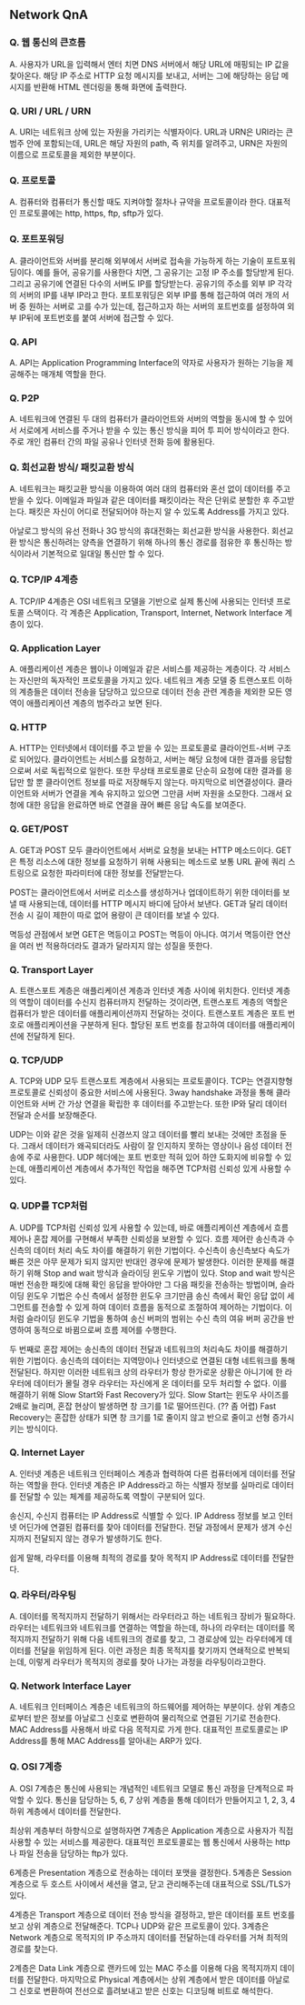 ## Network QnA

### Q. 웹 통신의 큰흐름
A. 사용자가 URL을 입력해서 엔터 치면 DNS 서버에서 해당 URL에 매핑되는 IP 값을 찾아온다. 해당 IP 주소로 HTTP 요청 메시지를 보내고, 서버는 그에 해당하는 응답 메시지를 반환해 HTML 렌더링을 통해 화면에 출력한다.

### Q. URI / URL / URN
A. URI는 네트워크 상에 있는 자원을 가리키는 식별자이다. URL과 URN은 URI라는 큰 범주 안에 포함되는데, URL은 해당 자원의 path, 즉 위치를 알려주고, URN은 자원의 이름으로 프로토콜을 제외한 부분이다.

### Q. 프로토콜
A. 컴퓨터와 컴퓨터가 통신할 때도 지켜야할 절차나 규약을 프로토콜이라 한다. 대표적인 프로토콜에는 http, https, ftp, sftp가 있다.

### Q. 포트포워딩
A. 클라이언트와 서버를 분리해 외부에서 서버로 접속을 가능하게 하는 기술이 포트포워딩이다. 예를 들어, 공유기를 사용한다 치면, 그 공유기는 고정 IP 주소를 할당받게 된다. 그리고 공유기에 연결된 다수의 서버도 IP를 할당받는다. 공유기의 주소를 외부 IP 각각의 서버의 IP를 내부 IP라고 한다. 포트포워딩은 외부 IP를 통해 접근하여 여러 개의 서버 중 원하는 서버로 고를 수가 있는데, 접근하고자 하는 서버의 포트번호를 설정하여 외부 IP뒤에 포트번호를 붙여 서버에 접근할 수 있다.

### Q. API
A. API는 Application Programming Interface의 약자로 사용자가 원하는 기능을 제공해주는 매개체 역할을 한다.

### Q. P2P
A. 네트워크에 연결된 두 대의 컴퓨터가 클라이언트와 서버의 역할을 동시에 할 수 있어서 서로에게 서비스를 주거나 받을 수 있는 통신 방식을 피어 투 피어 방식이라고 한다. 주로 개인 컴퓨터 간의 파일 공유나 인터넷 전화 등에 활용된다.

### Q. 회선교환 방식/ 패킷교환 방식
A. 네트워크는 패킷교환 방식을 이용하여 여러 대의 컴퓨터와 혼선 없이 데이터를 주고 받을 수 있다. 이메일과 파일과 같은 데이터를 패킷이라는 작은 단위로 분할한 후 주고받는다. 패킷은 자신이 어디로 전달되어야 하는지 알 수 있도록 Address를 가지고 있다.

아날로그 방식의 유선 전화나 3G 방식의 휴대전화는 회선교환 방식을 사용한다. 회선교환 방식은 통신하려는 양측을 연결하기 위해 하나의 통신 경로를 점유한 후 통신하는 방식이라서 기본적으로 일대일 통신만 할 수 있다.

### Q. TCP/IP 4계층
A. TCP/IP 4계층은 OSI 네트워크 모델을 기반으로 실제 통신에 사용되는 인터넷 프로토콜 스택이다. 각 계층은 Application, Transport, Internet, Network Interface 계층이 있다.

### Q. Application Layer
A. 애플리케이션 계층은 웹이나 이메일과 같은 서비스를 제공하는 계층이다. 각 서비스는 자신만의 독자적인 프로토콜을 가지고 있다. 네트워크 계층 모델 중 트랜스포트 이하의 계층들은 데이터 전송을 담당하고 있으므로 데이터 전송 관련 계층을 제외한 모든 영역이 애플리케이션 계층의 범주라고 보면 된다.

### Q. HTTP 
A. HTTP는 인터넷에서 데이터를 주고 받을 수 있는 프로토콜로 클라이언트-서버 구조로 되어있다. 클라이언트는 서비스를 요청하고, 서버는 해당 요청에 대한 결과를 응답함으로써 서로 독립적으로 일한다. 또한 무상태 프로토콜로 단순히 요청에 대한 결과를 응답만 할 뿐 클라이언트 정보를 따로 저장해두지 않는다. 마지막으로 비연결성이다. 클라이언트와 서버가 연결을 계속 유지하고 있으면 그만큼 서버 자원을 소모한다. 그래서 요청에 대한 응답을 완료하면 바로 연결을 끊어 빠른 응답 속도를 보여준다.

### Q. GET/POST
A. GET과 POST 모두 클라이언트에서 서버로 요청을 보내는 HTTP 메소드이다. GET은 특정 리소스에  대한 정보를 요청하기 위해 사용되는 메소드로 보통 URL 끝에 쿼리 스트링으로 요청한 파라미터에 대한 정보를 전달받는다.

POST는 클라이언트에서 서버로 리소스를 생성하거나 업데이트하기 위한 데이터를 보낼 때 사용되는데, 데이터를 HTTP 메시지 바디에 담아서 보낸다. GET과 달리 데이터 전송 시 길이 제한이 따로 없어 용량이 큰 데이터를 보낼 수 있다.

멱등성 관점에서 보면 GET은 멱등이고 POST는 멱등이 아니다. 여기서 멱등이란 연산을 여러 번 적용하더라도 결과가 달라지지 않는 성질을 뜻한다.

### Q. Transport Layer
A. 트랜스포트 계층은 애플리케이션 계층과 인터넷 계층 사이에 위치한다. 인터넷 계층의 역할이 데이터를 수신지 컴퓨터까지 전달하는 것이라면, 트랜스포트 계층의 역할은 컴퓨터가 받은 데이터를 애플리케이션까지 전달하는 것이다. 트랜스포트 계층은 포트 번호로 애플리케이션을 구분하게 된다. 할당된 포트 번호를 참고하여 데이터를 애플리케이션에 전달하게 된다.

### Q. TCP/UDP
A. TCP와 UDP 모두 트랜스포트 계층에서 사용되는 프로토콜이다. TCP는 연결지향형 프로토콜로 신뢰성이 중요한 서비스에 사용된다. 3way handshake 과정을 통해 클라이언트와 서버 간 가상 연결을 확립한 후 데이터를 주고받는다. 또한 IP와 달리 데이터 전달과 순서를 보장해준다.

UDP는 이와 같은 것을 일제히 신경쓰지 않고 데이터를 빨리 보내는 것에만 초점을 둔다. 그래서 데이터가 왜곡되더라도 사람이 잘 인지하지 못하는 영상이나 음성 데이터 전송에 주로 사용한다. UDP 헤더에는 포트 번호만 적혀 있어 하얀 도화지에 비유할 수 있는데, 애플리케이션 계층에서 추가적인 작업을 해주면 TCP처럼 신뢰성 있게 사용할 수 있다.

### Q. UDP를 TCP처럼
A. UDP를 TCP처럼 신뢰성 있게 사용할 수 있는데, 바로 애플리케이션 계층에서 흐름 제어나 혼잡 제어를 구현해서 부족한 신뢰성을 보완할 수 있다. 흐름 제어란 송신측과 수신측의 데이터 처리 속도 차이를 해결하기 위한 기법이다. 수신측이 송신측보다 속도가 빠른 것은 아무 문제가 되지 않지만 반대인 경우에 문제가 발생한다. 이러한 문제를 해결하기 위해 Stop and wait 방식과 슬라이딩 윈도우 기법이 있다. Stop and wait 방식은 매번 전송한 패킷에 대해 확인 응답을 받아야만 그 다음 패킷을 전송하는 방법이며, 슬라이딩 윈도우 기법은 수신 측에서 설정한 윈도우 크기만큼 송신 측에서 확인 응답 없이 세그먼트를 전송할 수 있게 하여 데이터 흐름을 동적으로 조절하여 제어하는 기법이다. 이처럼 슬라이딩 윈도우 기법을 통하여 송신 버퍼의 범위는 수신 측의 여유 버퍼 공간을 반영하여 동적으로 바뀜으로써 흐름 제어를 수행한다.

두 번째로 혼잡 제어는 송신측의 데이터 전달과 네트워크의 처리속도 차이를 해결하기 위한 기법이다. 송신측의 데이터는 지역망이나 인터넷으로 연결된 대형 네트워크를 통해 전달된다. 하지만 이러한 네트워크 상의 라우터가 항상 한가로운 상황은 아니기에 한 라우터에 데이터가 몰릴 경우 라우터는 자신에게 온 데이터를 모두 처리할 수 없다. 이를 해결하기 위해 Slow Start와 Fast Recovery가 있다. Slow Start는 윈도우 사이즈를 2배로 늘리며, 혼잡 현상이 발생하면 창 크기를 1로 떨어뜨린다. (?? 좀 어렵) Fast Recovery는 혼잡한 상태가 되면 창 크기를 1로 줄이지 않고 반으로 줄이고 선형 증가시키는 방식이다.

### Q. Internet Layer
A. 인터넷 계층은 네트워크 인터페이스 계층과 협력하여 다른 컴퓨터에게 데이터를 전달하는 역할을 한다. 인터넷 계층은 IP Address라고 하는 식별자 정보를 실마리로 데이터를 전달할 수 있는 체계를 제공하도록 역할이 구분되어 있다.

송신지, 수신지 컴퓨터는 IP Address로 식별할 수 있다. IP Address 정보를 보고 인터넷 어딘가에 연결된 컴퓨터를 찾아 데이터를 전달한다. 전달 과정에서 문제가 생겨 수신지까지 전달되지 않는 경우가 발생하기도 한다.

쉽게 말해, 라우터를 이용해 최적의 경로를 찾아 목적지 IP Address로 데이터를 전달한다.

### Q. 라우터/라우팅
A. 데이터를 목적지까지 전달하기 위해서는 라우터라고 하는 네트워크 장비가 필요하다. 라우터는 네트워크와 네트워크를 연결하는 역할을 하는데, 하나의 라우터는 데이터를 목적지까지 전달하기 위해 다음 네트워크의 경로를 찾고, 그 경로상에 있는 라우터에게 데이터를 전달을 위임하게 된다. 이런 과정은 최종 목적지를 찾기까지 연쇄적으로 반복되는데, 이렇게 라우터가 목적지의 경로를 찾아 나가는 과정을 라우팅이라고한다.

### Q. Network Interface Layer
A. 네트워크 인터페이스 계층은 네트워크의 하드웨어를 제어하는 부분이다. 상위 계층으로부터 받은 정보를 아날로그 신호로 변환하여 물리적으로 연결된 기기로 전송한다. MAC Address를 사용해서 바로 다음 목적지로 가게 한다. 대표적인 프로토콜로는 IP Address를 통해 MAC Address를 알아내는 ARP가 있다.

### Q. OSI 7계층
A. OSI 7계층은 통신에 사용되는 개념적인 네트워크 모델로 통신 과정을 단계적으로 파악할 수 있다. 통신을 담당하는 5, 6, 7 상위 계층을 통해 데이터가 만들어지고 1, 2, 3, 4 하위 계층에서 데이터를 전달한다.

최상위 계층부터 하향식으로 설명하자면 7계층은 Application 계층으로 사용자가 직접 사용할 수 있는 서비스를 제공한다. 대표적인 프로토콜로는 웹 통신에서 사용하는 http나 파일 전송을 담당하는 ftp가 있다.

6계층은 Presentation 계층으로 전송하는 데이터 포맷을 결정한다. 5계층은 Session 계층으로 두 호스트 사이에서 세션을 열고, 닫고 관리해주는데 대표적으로 SSL/TLS가 있다.

4계층은 Transport 계층으로 데이터 전송 방식을 결정하고, 받은 데이터를 포트 번호를 보고 상위 계층으로 전달해준다. TCP나 UDP와 같은 프로토콜이 있다. 3계층은 Network 계층으로 목적지의 IP 주소까지 데이터를 전달하는데 라우터를 거쳐 최적의 경로를 찾는다.

2계층은 Data Link 계층으로 랜카드에 있는 MAC 주소를 이용해 다음 목적지까지 데이터를 전달한다. 마지막으로 Physical 계층에서는 상위 계층에서 받은 데이터를 아날로그 신호로 변환하여 전선으로 흘려보내고 받은 신호는 디코딩해 비트로 해석한다.
